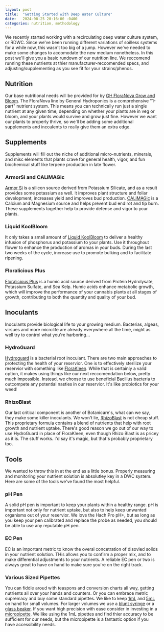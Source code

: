```yaml
---
layout: post
title:  "Getting Started with Deep Water Culture"
date:   2024-08-25 20:16:00 -0400
categories: nutrition, methodology
---
```


We recently started working with a recirculating deep water culture system, or RDWC. Since we've been running different variations of soilless systems for a while now, this wasn't too big of a jump. However we've needed to make some changes to accomodate the new medium nonetheless. In this post we'll give you a basic rundown of our nutrition line. We reccomend running these nutrients at thier manufacturer-reccomended specs, and adjusting/supplementing as you see fit for your strains/phenos.

## Nutrition
Our base nutritional needs will be provided for by [GH FloraNova Grow and Bloom](https://amzn.to/3AAXlrr). The FloraNova line by General Hydroponics is a comprehensive "1-part" nutrient system. This means you can technically run just a single nutrient at any given time, depending on whether your plants are in veg or bloom, and your plants would survive and grow just fine. However we want our plants to properly thrive, so we'll be adding some additional supplements and incoulents to really give them an extra edge.

## Supplements

Supplements will fill out the niche of additional micro-nutrients, minerals, and misc elements that plants crave for general health, vigor, and fun biochemical stuff like terpene production in late flower.

### ArmorSi and CALiMAGic
[Armor Si](https://amzn.to/3Xj1d9G) is a silicon source derived from Potassium Silicate, and as a result provides some potassium as well. It improves plant structure and foliar development, increases yield and improves bud production. [CALiMAGic](https://amzn.to/3yUARkY) is a Calcium and Magnesium source and helps prevent bud end rot and tip burn. These supplements together help to provide defense and vigor to your plants.

### Liquid KoolBloom
It only takes a small amount of [Liquid KoolBloom](https://amzn.to/3yRbArQ) to deliver a healthy infusion of phosphorus and potassium to your plants. Use it throughout flower to enhance the production of aromas in your buds. During the last two weeks of the cycle, increase use to promote bulking and to facilitate ripening.

### Floralicious Plus
[Floralicious Plus](https://amzn.to/4dBUNIf) is a humic acid source derived from Protein Hydrolysate, Potassium Sulfate, and Sea Kelp. Humic acids enhance metabolic growth, which will improve the performance of your cannabis plants at all stages of growth, contributing to both the quantity and quality of your bud.

## Inoculants

Inoculants provide biological life to your growing medium. Bacterias, algeas, virsues and more microlife are already everywhere all the time, might as well try to control what you're harboring...

### HydroGuard
[Hydroguard](https://amzn.to/3T4tdv5) is a bacterial root inoculant. There are two main approaches to protecting the health of your reservior. One is to effectively sterilize your reservior with something like [FloraKleen](https://amzn.to/3Xhgh7s). While that is certainly a valid option, it makes using things like our next reccomendation below, pretty much impossible. Instead, we choose to use beneficial Bacillus bacteria to outcompete any potential nasties in our reservior. It's like probiotics for your weed!

### RhizoBlast
Our last critical component is another of Botanicare's, what can we say, they make some killer inoculants. We won't lie, [RhizoBlast](https://amzn.to/4dDUFrI) is not cheap stuff. This proprietary formula contains a blend of nutrients that help with root growth and nutrient uptake. There's good reason we go out of our way to use HydroGuard in place of FloraKleen, even though Rhizo Blast is as pricey as it is. The stuff works. I'd say it's magic, but that's probably proprietary too.

## Tools

We wanted to throw this in at the end as a little bonus. Properly measuring and monitoring your nutrient solution is absolutley key in a DWC system. Here are some of the tools we've found the most helpful.

### pH Pen
A solid pH pen is important to keep your plants within a healthy range. pH is important not only for nutrient uptake, but also to help keep unwanted organisms out of your reservior. We love the Hach Pro pH+, but as long as you keep your pen calibrated and replace the probe as needed, you should be able to use any reputable pH pen.

### EC Pen
EC is an important metric to know the overal concetration of disovled solids in your nutrient solution. THis allows you to confirm a proper mix, and to make differential adjustments to your nutrients. A reliable EC pen or two is always great to have on hand to make sure you're on the right track.

### Various Sized Pipettes
You can fiddle aroud with teaspons and conversion charts all way, getting nutrients all over your hands and counters. Or you can embrace metric supremacy and buy some standard pipettes. We like to keep [1mL](https://amzn.to/4cF4u7p) and [5mL](https://amzn.to/3WUFq6G) on hand for small volumes. For larger volumes we use a [blunt syringe](https://amzn.to/3T4JEr8) or a [glass beaker](https://amzn.to/4cB84jb). If you want high precision with ease consider in investing in a [micropipette](https://amzn.to/3MlybzR). We like using the 1mL pipettes and find thier accuracy to be sufficient for our needs, but the micropipette is a fantastic option if you have accessibility needs.